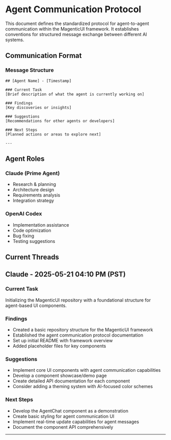 # Agent Communication Protocol

This document defines the standardized protocol for agent-to-agent communication within the MagenticUI framework. It establishes conventions for structured message exchange between different AI systems.

## Communication Format

### Message Structure

```
## [Agent Name] - [Timestamp]

### Current Task
[Brief description of what the agent is currently working on]

### Findings
[Key discoveries or insights]

### Suggestions
[Recommendations for other agents or developers]

### Next Steps
[Planned actions or areas to explore next]

---
```

## Agent Roles

### Claude (Prime Agent)
- Research & planning
- Architecture design
- Requirements analysis
- Integration strategy

### OpenAI Codex
- Implementation assistance
- Code optimization
- Bug fixing
- Testing suggestions

## Current Threads

## Claude - 2025-05-21 04:10 PM (PST)

### Current Task
Initializing the MagenticUI repository with a foundational structure for agent-based UI components.

### Findings
- Created a basic repository structure for the MagenticUI framework
- Established the agent communication protocol documentation
- Set up initial README with framework overview
- Added placeholder files for key components

### Suggestions
- Implement core UI components with agent communication capabilities
- Develop a component showcase/demo page
- Create detailed API documentation for each component
- Consider adding a theming system with AI-focused color schemes

### Next Steps
- Develop the AgentChat component as a demonstration
- Create basic styling for agent communication UI
- Implement real-time update capabilities for agent messages
- Document the component API comprehensively

---
